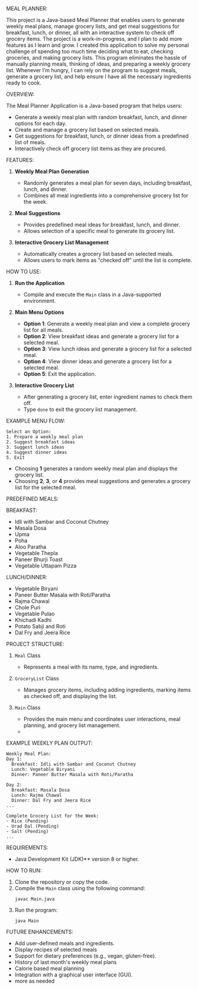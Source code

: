 MEAL PLANNER:

This project is a Java-based Meal Planner that enables users to generate weekly meal plans, manage grocery lists, and get meal suggestions for breakfast, lunch, or dinner, all with an interactive system to check off grocery items. The project is a work-in-progress, and I plan to add more features as I learn and grow. I created this application to solve my personal challenge of spending too much time deciding what to eat, checking groceries, and making grocery lists. This program eliminates the hassle of manually planning meals, thinking of ideas, and preparing a weekly grocery list. Whenever I’m hungry, I can rely on the program to suggest meals, generate a grocery list, and help ensure I have all the necessary ingredients ready to cook.


OVERVIEW:

The Meal Planner Application is a Java-based program that helps users:

- Generate a weekly meal plan with random breakfast, lunch, and dinner options for each day.
- Create and manage a grocery list based on selected meals.
- Get suggestions for breakfast, lunch, or dinner ideas from a predefined list of meals.
- Interactively check off grocery list items as they are procured.

FEATURES:

1. **Weekly Meal Plan Generation**
   - Randomly generates a meal plan for seven days, including breakfast, lunch, and dinner.
   - Combines all meal ingredients into a comprehensive grocery list for the week.

2. **Meal Suggestions**
   - Provides predefined meal ideas for breakfast, lunch, and dinner.
   - Allows selection of a specific meal to generate its grocery list.

3. **Interactive Grocery List Management**
   - Automatically creates a grocery list based on selected meals.
   - Allows users to mark items as "checked off" until the list is complete.

HOW TO USE:

1. **Run the Application**
   - Compile and execute the `Main` class in a Java-supported environment.

2. **Main Menu Options**
   - **Option 1**: Generate a weekly meal plan and view a complete grocery list for all meals.
   - **Option 2**: View breakfast ideas and generate a grocery list for a selected meal.
   - **Option 3**: View lunch ideas and generate a grocery list for a selected meal.
   - **Option 4**: View dinner ideas and generate a grocery list for a selected meal.
   - **Option 5**: Exit the application.

3. **Interactive Grocery List**
   - After generating a grocery list, enter ingredient names to check them off.
   - Type `done` to exit the grocery list management.

EXAMPLE MENU FLOW:
```
Select an Option:
1. Prepare a weekly meal plan
2. Suggest breakfast ideas
3. Suggest lunch ideas
4. Suggest dinner ideas
5. Exit
```

- Choosing **1** generates a random weekly meal plan and displays the grocery list.
- Choosing **2**, **3**, or **4** provides meal suggestions and generates a grocery list for the selected meal.

PREDEFINED MEALS:

BREAKFAST:
- Idli with Sambar and Coconut Chutney
- Masala Dosa
- Upma
- Poha
- Aloo Paratha
- Vegetable Thepla
- Paneer Bhurji Toast
- Vegetable Uttapam Pizza

LUNCH/DINNER:

- Vegetable Biryani
- Paneer Butter Masala with Roti/Paratha
- Rajma Chawal
- Chole Puri
- Vegetable Pulao
- Khichadi Kadhi
- Potato Sabji and Roti
- Dal Fry and Jeera Rice

PROJECT STRUCTURE:

1. `Meal` Class
   - Represents a meal with its name, type, and ingredients.

2. `GroceryList` Class
   - Manages grocery items, including adding ingredients, marking items as checked off, and displaying the list.

3. `Main` Class
   - Provides the main menu and coordinates user interactions, meal planning, and grocery list management.
   - 
EXAMPLE WEEKLY PLAN OUTPUT:
```
Weekly Meal Plan:
Day 1:
  Breakfast: Idli with Sambar and Coconut Chutney
  Lunch: Vegetable Biryani
  Dinner: Paneer Butter Masala with Roti/Paratha

Day 2:
  Breakfast: Masala Dosa
  Lunch: Rajma Chawal
  Dinner: Dal Fry and Jeera Rice
...

Complete Grocery List for the Week:
- Rice (Pending)
- Urad Dal (Pending)
- Salt (Pending)
...
```

REQUIREMENTS:
- Java Development Kit (JDK)** version 8 or higher.

HOW TO RUN:
1. Clone the repository or copy the code.
2. Compile the `Main` class using the following command:
   ```
   javac Main.java
   ```
3. Run the program:
   ```
   java Main
   ```

FUTURE ENHANCEMENTS:
- Add user-defined meals and ingredients.
- Display recipes of selected meals
- Support for dietary preferences (e.g., vegan, gluten-free).
- History of last month's weekly meal plans
- Calorie based meal planning
- Integration with a graphical user interface (GUI).
- more as needed

